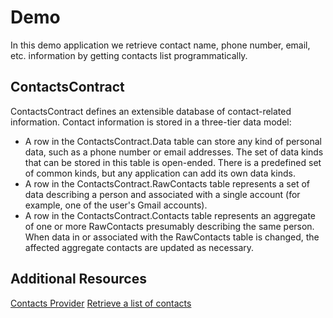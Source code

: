 # Demo

In this demo application we retrieve contact name, phone number, email, etc. information by getting contacts list programmatically.

## ContactsContract 

ContactsContract defines an extensible database of contact-related information. Contact information is stored in a three-tier data model:
* A row in the ContactsContract.Data table can store any kind of personal data, such as a phone number or email addresses. The set of data kinds that can be stored in this table is open-ended. There is a predefined set of common kinds, but any application can add its own data kinds.
* A row in the ContactsContract.RawContacts table represents a set of data describing a person and associated with a single account (for example, one of the user's Gmail accounts).
* A row in the ContactsContract.Contacts table represents an aggregate of one or more RawContacts presumably describing the same person. When data in or associated with the RawContacts table is changed, the affected aggregate contacts are updated as necessary. 

## Additional Resources

[Contacts Provider](https://developer.android.com/guide/topics/providers/contacts-provider)
[Retrieve a list of contacts](https://developer.android.com/training/contacts-provider/retrieve-names)
